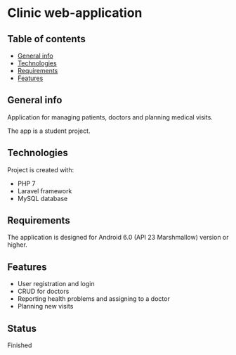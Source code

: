 # Clinic web-application

## Table of contents
* [General info](#general-info)
* [Technologies](#technologies)
* [Requirements](#requirements)
* [Features](#features)

## General info
Application for managing patients, doctors and planning medical visits.

The app is a student project.

## Technologies
Project is created with:
* PHP 7
* Laravel framework
* MySQL database

## Requirements
The application is designed for Android 6.0 (API 23 Marshmallow) version or higher.

## Features
* User registration and login
* CRUD for doctors
* Reporting health problems and assigning to a doctor
* Planning new visits

## Status
Finished
